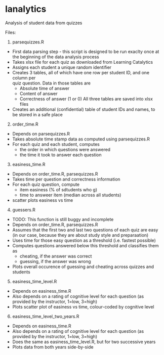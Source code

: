 lanalytics
==========

Analysis of student data from quizzes

Files:

1. parsequizzes.R

- First data parsing step - this script is designed to be run exaclty once at 
    the beginning of the data analysis process
- Takes xlsx file for each quiz as downloaded from Learning Catalytics
- Assigns each student a unique random identifier
- Creates 3 tables, all of which have one row per student ID, and one column per   
    quiz question. Data in those tables are 
    - Absolute time of answer
    - Content of answer
    - Correctness of answer (1 or 0)
    All three tables are saved into xlsx files
- Creates an additional (confidential) table of student IDs and names, to be
    stored in a safe place


2. order_time.R

- Depends on parsequizzes.R
- Takes absolute time stamp data as computed using parsequizzes.R
- For each quiz and each student, computes 
    - the order in which questions were answered
    - the time it took to answer each question


3. easiness_time.R

- Depends on order_time.R, parsequizzes.R 
- Takes time per question and correctness information
- For each quiz question, compute
    - item easiness (% of sdtudents who g)
    - time to answeer item (median across all students)
- scatter plots easiness vs time


4. guessers.R

- TODO: This function is still buggy and incomplete
- Depends on order_time.R, parsequizzes.R
- Assumes that the first two and last two questions of each quiz are easy 
    (in our case, because they are about study style and preparaation)
- Uses time for those easy question as a threshold (i.e. fastest possible)
- Computes questions answered below this threshold and classifies them as
    - cheating, if the answer was correct
    - guessing, if the answer was wrong
- Plots overall occurence of guessing and cheating across quizzes and students

5. easiness_time_level.R

- Depends on easiness_time.R
- Also depends on a rating of cognitive level for each question (as provided by
    the instructor, 1=low, 3=high)
- Plots scatter plot of easiness vs time, colour-coded by cognitive level

6. easiness_time_level_two_years.R

- Depends on easiness_time.R
- Also depends on a rating of cognitive level for each question (as provided by
    the instructor, 1=low, 3=high)
- Does the same as easiness_time_level.R, but for two successive years
- Plots data from both years side-by-side



